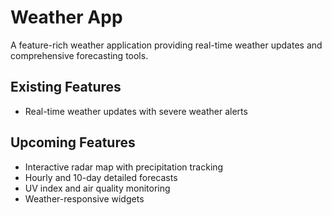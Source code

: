 # Weather App

A feature-rich weather application providing real-time weather updates and comprehensive forecasting tools.

## Existing Features

- Real-time weather updates with severe weather alerts
  
## Upcoming Features

- Interactive radar map with precipitation tracking
- Hourly and 10-day detailed forecasts
- UV index and air quality monitoring
- Weather-responsive widgets

